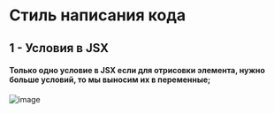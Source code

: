 # Стиль написания кода
## 1 - Условия в JSX 
#### Только одно условие в JSX если для отрисовки элемента, нужно больше условий, то мы выносим их в переменные;
![image](https://user-images.githubusercontent.com/81239058/152281150-cadad01c-b83d-4f3f-b4d7-bfe80aa58bb0.png)

